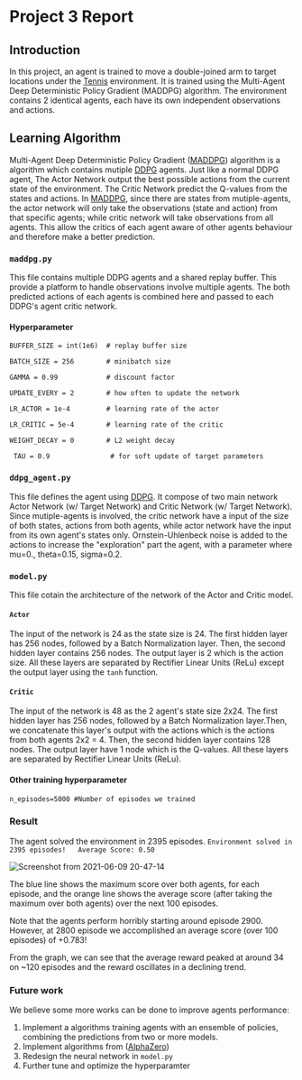 # Project 3 Report

## Introduction
In this project, an agent is trained to move a double-joined arm to target locations under the  [Tennis](https://github.com/Unity-Technologies/ml-agents/blob/master/docs/Learning-Environment-Examples.md#tennis) environment.
It is trained using the Multi-Agent Deep Deterministic Policy Gradient (MADDPG) algorithm. The environment contains 2 identical agents, each have its own independent observations and actions.

## Learning Algorithm
Multi-Agent Deep Deterministic Policy Gradient ([MADDPG](https://arxiv.org/pdf/1706.02275.pdf)) algorithm is a algorithm which contains mutiple [DDPG](https://arxiv.org/abs/1509.02971) agents. Just like a normal DDPG agent, The Actor Network output the best possible actions from the current state of the environment. The Critic Network predict the Q-values from the states and actions. In [MADDPG](https://arxiv.org/pdf/1706.02275.pdf), since there are states from mutiple-agents, the actor network will only take the observations (state and action) from that specific agents; while critic network will take observations from all agents. This allow the critics of each agent aware of other agents behaviour and therefore make a better prediction.

### `maddpg.py`
This file contains multiple DDPG agents and a shared replay buffer. This provide a platform to handle observations involve multiple agents. The both predicted actions of each agents is combined here and passed to each DDPG's agent critic network. 

#### Hyperparameter
`BUFFER_SIZE = int(1e6)  # replay buffer size`

`BATCH_SIZE = 256        # minibatch size`

`GAMMA = 0.99            # discount factor`

`UPDATE_EVERY = 2        # how often to update the network`

`LR_ACTOR = 1e-4         # learning rate of the actor `

`LR_CRITIC = 5e-4        # learning rate of the critic`

`WEIGHT_DECAY = 0        # L2 weight decay`

` TAU = 0.9               # for soft update of target parameters`

### `ddpg_agent.py`
This file defines the agent using [DDPG](https://arxiv.org/abs/1509.02971). It compose of two main network Actor Network (w/ Target Network) and Critic Network (w/ Target Network). Since mutiple-agents is involved, the critic network have a input of the size of both states, actions from both agents, while actor network have the input from its own agent's states only. Ornstein-Uhlenbeck noise is added to the actions to increase the "exploration" part the agent, with a parameter where mu=0., theta=0.15, sigma=0.2.


### `model.py`
This file cotain the architecture of the network of the Actor and Critic model. 

#### `Actor`
The input of the network is 24 as the state size is 24. The first hidden layer has 256 nodes, followed by a Batch Normalization layer. Then, the second hidden layer contains 256 nodes. The output layer is 2 which is the action size. All these layers are separated by Rectifier Linear Units (ReLu) except the output layer using the `tanh` function. 

#### `Critic`
The input of the network is 48 as the 2 agent's state size 2x24. The first hidden layer has 256 nodes, followed by a Batch Normalization layer.Then, we concatenate this layer's output with the actions which is the actions from both agents 2x2 = 4. Then, the second hidden layer contains 128 nodes. The output layer have 1 node which is the Q-values. All these layers are separated by Rectifier Linear Units (ReLu). 

#### Other training hyperparameter
`n_episodes=5000 #Number of episodes we trained`


### Result
The agent solved the environment in 2395 episodes.
`Environment solved in 2395 episodes!	Average Score: 0.50`

![Screenshot from 2021-06-09 20-47-14](https://user-images.githubusercontent.com/35868876/121356933-f0925800-c963-11eb-9380-dacb109b9163.png)

The blue line shows the maximum score over both agents, for each episode, and the orange line shows the average score (after taking the maximum over both agents) over the next 100 episodes.

Note that the agents perform horribly starting around episode 2900. However, at 2800 episode we accomplished an average score (over 100 episodes) of +0.783!

From the graph, we can see that the average reward peaked at around 34 on ~120 episodes and the reward oscillates in a declining trend.

### Future work
We believe some more works can be done to improve agents performance:
1. Implement a algorithms training agents with an ensemble of policies, combining the predictions from two or more models.
2. Implement algorithms from ([AlphaZero](https://arxiv.org/abs/1712.01815))
3. Redesign the neural network in `model.py`
4. Further tune and optimize the hyperparamter
